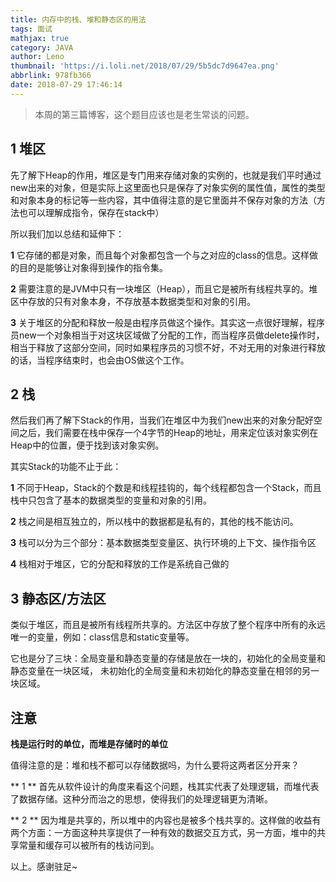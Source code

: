 ```yaml
---
title: 内存中的栈、堆和静态区的用法
tags: 面试
mathjax: true
category: JAVA
author: Leno
thumbnail: 'https://i.loli.net/2018/07/29/5b5dc7d9647ea.png'
abbrlink: 978fb366
date: 2018-07-29 17:46:14
---
```


>本周的第三篇博客，这个题目应该也是老生常谈的问题。

## 1 堆区 ##

先了解下Heap的作用，堆区是专门用来存储对象的实例的，也就是我们平时通过new出来的对象，但是实际上这里面也只是保存了对象实例的属性值，属性的类型和对象本身的标记等一些内容，其中值得注意的是它里面并不保存对象的方法（方法也可以理解成指令，保存在stack中）

所以我们加以总结和延伸下：

**1** 它存储的都是对象，而且每个对象都包含一个与之对应的class的信息。这样做的目的是能够让对象得到操作的指令集。

**2** 需要注意的是JVM中只有一块堆区（Heap），而且它是被所有线程共享的。堆区中存放的只有对象本身，不存放基本数据类型和对象的引用。

**3** 关于堆区的分配和释放一般是由程序员做这个操作。其实这一点很好理解，程序员new一个对象相当于对这块区域做了分配的工作，而当程序员做delete操作时，相当于释放了这部分空间，同时如果程序员的习惯不好，不对无用的对象进行释放的话，当程序结束时，也会由OS做这个工作。


## 2 栈 ##

然后我们再了解下Stack的作用，当我们在堆区中为我们new出来的对象分配好空间之后，我们需要在栈中保存一个4字节的Heap的地址，用来定位该对象实例在Heap中的位置，便于找到该对象实例。

其实Stack的功能不止于此：

**1** 不同于Heap，Stack的个数是和线程挂钩的，每个线程都包含一个Stack，而且栈中只包含了基本的数据类型的变量和对象的引用。

**2** 栈之间是相互独立的，所以栈中的数据都是私有的，其他的栈不能访问。

**3** 栈可以分为三个部分：基本数据类型变量区、执行环境的上下文、操作指令区

**4** 栈相对于堆区，它的分配和释放的工作是系统自己做的

## 3 静态区/方法区 ##

类似于堆区，而且是被所有线程所共享的。方法区中存放了整个程序中所有的永远唯一的变量，例如：class信息和static变量等。

它也是分了三块：全局变量和静态变量的存储是放在一块的，初始化的全局变量和静态变量在一块区域， 未初始化的全局变量和未初始化的静态变量在相邻的另一块区域。

## 注意 ##

**栈是运行时的单位，而堆是存储时的单位**

值得注意的是：堆和栈不都可以存储数据吗，为什么要将这两者区分开来？

** 1 ** 首先从软件设计的角度来看这个问题，栈其实代表了处理逻辑，而堆代表了数据存储。这种分而治之的思想，使得我们的处理逻辑更为清晰。

** 2 ** 因为堆是共享的，所以堆中的内容也是被多个栈共享的。这样做的收益有两个方面：一方面这种共享提供了一种有效的数据交互方式，另一方面，堆中的共享常量和缓存可以被所有的栈访问到。


以上。感谢驻足~